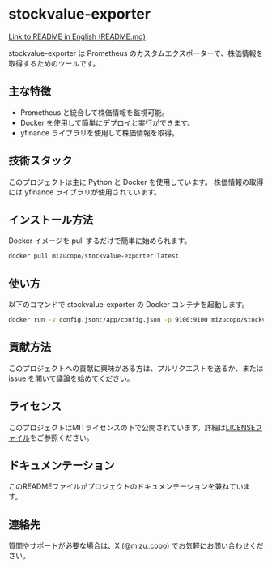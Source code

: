 # stockvalue-exporter

[Link to README in English (README.md)](./README.md)

stockvalue-exporter は Prometheus のカスタムエクスポーターで、株価情報を取得するためのツールです。

## 主な特徴

- Prometheus と統合して株価情報を監視可能。
- Docker を使用して簡単にデプロイと実行ができます。
- yfinance ライブラリを使用して株価情報を取得。

## 技術スタック

このプロジェクトは主に Python と Docker を使用しています。
株価情報の取得には yfinance ライブラリが使用されています。

## インストール方法

Docker イメージを pull するだけで簡単に始められます。

```sh
docker pull mizucopo/stockvalue-exporter:latest
```

## 使い方

以下のコマンドで stockvalue-exporter の Docker コンテナを起動します。

```sh
docker run -v config.json:/app/config.json -p 9100:9100 mizucopo/stockvalue-exporter:latest
```

## 貢献方法

このプロジェクトへの貢献に興味がある方は、プルリクエストを送るか、または issue を開いて議論を始めてください。

## ライセンス

このプロジェクトはMITライセンスの下で公開されています。詳細は[LICENSEファイル](/LICENSE)をご参照ください。

## ドキュメンテーション

このREADMEファイルがプロジェクトのドキュメンテーションを兼ねています。

## 連絡先

質問やサポートが必要な場合は、X ([@mizu_copo](https://twitter.com/mizu_copo)) でお気軽にお問い合わせください。
